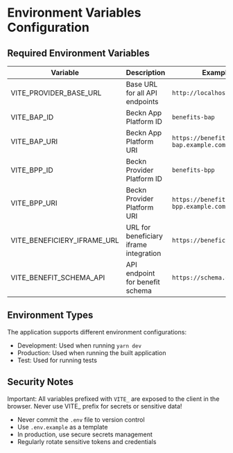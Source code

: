# Environment Variables Configuration

## Required Environment Variables

| Variable | Description | Example Value |
|----------|-------------|---------------|
| VITE_PROVIDER_BASE_URL | Base URL for all API endpoints | `http://localhost:3000/api` |
| VITE_BAP_ID | Beckn App Platform ID | `benefits-bap` |
| VITE_BAP_URI | Beckn App Platform URI | `https://benefits-bap.example.com` |
| VITE_BPP_ID | Beckn Provider Platform ID | `benefits-bpp` |
| VITE_BPP_URI | Beckn Provider Platform URI | `https://benefits-bpp.example.com` |
| VITE_BENEFICIERY_IFRAME_URL | URL for beneficiary iframe integration | `https://beneficiary.example.com` |
| VITE_BENEFIT_SCHEMA_API | API endpoint for benefit schema | `https://schema.example.com` |

## Environment Types

The application supports different environment configurations:
- Development: Used when running `yarn dev`
- Production: Used when running the built application
- Test: Used for running tests

## Security Notes

Important: All variables prefixed with `VITE_` are exposed to the client in the browser. Never use VITE_ prefix for secrets or sensitive data!

- Never commit the `.env` file to version control
- Use `.env.example` as a template
- In production, use secure secrets management
- Regularly rotate sensitive tokens and credentials